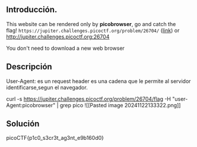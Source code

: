 ## Introducción.
This website can be rendered only by **picobrowser**, go and catch the flag! `https://jupiter.challenges.picoctf.org/problem/26704/` ([link](https://jupiter.challenges.picoctf.org/problem/26704/)) or http://jupiter.challenges.picoctf.org:26704

You don't need to download a new web browser
## Descripción
User-Agent:
es un request header es una cadena que le permite al servidor identificarse,segun el navegador.

curl  -s https://jupiter.challenges.picoctf.org/problem/26704/flag -H "user-Agent:picobrowser" | grep pico
![[Pasted image 20241122133322.png]]

## Solución 

picoCTF{p1c0_s3cr3t_ag3nt_e9b160d0}